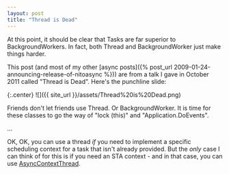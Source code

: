 ```yaml
---
layout: post
title: "Thread is Dead"
---
```

At this point, it should be clear that Tasks are far superior to BackgroundWorkers. In fact, both Thread and BackgroundWorker just make things harder.

This post (and most of my other [async posts]({% post_url 2009-01-24-announcing-release-of-nitoasync %})) are from a talk I gave in October 2011 called "Thread is Dead". Here's the punchline slide:

{:.center}
![]({{ site_url }}/assets/Thread%20is%20Dead.png)

Friends don't let friends use Thread. Or BackgroundWorker. It is time for these classes to go the way of "lock (this)" and "Application.DoEvents".

...

OK, OK, you can use a thread _if_ you need to implement a specific scheduling context for a task that isn't already provided. But the _only_ case I can think of for this is if you need an STA context - and in that case, you can use [AsyncContextThread](http://nitoasyncex.codeplex.com/wikipage?title=AsyncContextThread).

